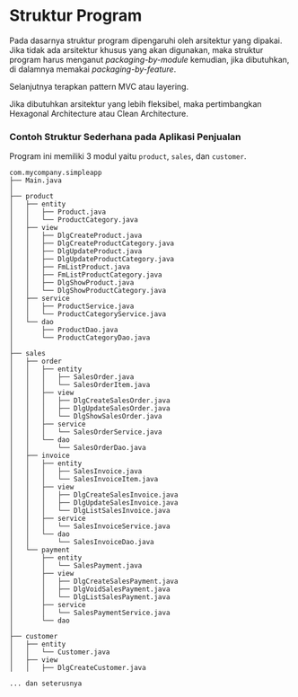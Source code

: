 # Struktur Program

Pada dasarnya struktur program dipengaruhi oleh arsitektur yang dipakai. Jika tidak ada arsitektur khusus yang akan digunakan,
maka struktur program harus menganut *packaging-by-module* kemudian, jika dibutuhkan, di dalamnya memakai *packaging-by-feature*.

Selanjutnya terapkan pattern MVC atau layering.

Jika dibutuhkan arsitektur yang lebih fleksibel, maka pertimbangkan Hexagonal Architecture atau Clean Architecture.

### Contoh Struktur Sederhana pada Aplikasi Penjualan

Program ini memiliki 3 modul yaitu `product`, `sales`, dan `customer`.

```text
com.mycompany.simpleapp
├── Main.java
│
├── product 
│   ├── entity
│   │   ├── Product.java
│   │   └── ProductCategory.java
│   ├── view
│   │   ├── DlgCreateProduct.java
│   │   ├── DlgCreateProductCategory.java
│   │   ├── DlgUpdateProduct.java
│   │   ├── DlgUpdateProductCategory.java
│   │   ├── FmListProduct.java
│   │   ├── FmListProductCategory.java
│   │   ├── DlgShowProduct.java
│   │   └── DlgShowProductCategory.java
│   ├── service
│   │   ├── ProductService.java
│   │   └── ProductCategoryService.java
│   └── dao
│       ├── ProductDao.java
│       └── ProductCategoryDao.java
│
├── sales
│   ├── order
│   │   ├── entity
│   │   │   ├── SalesOrder.java
│   │   │   └── SalesOrderItem.java
│   │   ├── view
│   │   │   ├── DlgCreateSalesOrder.java
│   │   │   ├── DlgUpdateSalesOrder.java
│   │   │   └── DlgShowSalesOrder.java
│   │   ├── service
│   │   │   └── SalesOrderService.java
│   │   └── dao
│   │       └── SalesOrderDao.java
│   ├── invoice
│   │   ├── entity
│   │   │   ├── SalesInvoice.java
│   │   │   └── SalesInvoiceItem.java
│   │   ├── view
│   │   │   ├── DlgCreateSalesInvoice.java
│   │   │   ├── DlgUpdateSalesInvoice.java
│   │   │   └── DlgListSalesInvoice.java
│   │   ├── service
│   │   │   └── SalesInvoiceService.java
│   │   └── dao
│   │       └── SalesInvoiceDao.java
│   └── payment
│       ├── entity
│       │   └── SalesPayment.java
│       ├── view
│       │   ├── DlgCreateSalesPayment.java
│       │   ├── DlgVoidSalesPayment.java
│       │   └── DlgListSalesPayment.java
│       ├── service
│       │   └── SalesPaymentService.java
│       └── dao
│
├── customer
│   ├── entity
│   │   └── Customer.java
│   ├── view
│   │   ├── DlgCreateCustomer.java

... dan seterusnya
```
